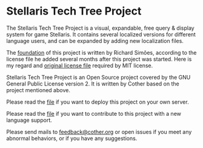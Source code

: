# Stellaris Tech Tree Project

The Stellaris Tech Tree Project is a visual, expandable, free query & display system for game Stellaris. It contains several localized versions for different language users, and can be expanded by adding new localization files.

The [foundation](https://gitlab.com/bipedalshark/stellaris-tech-tree "foundation") of this project is written by Richard Simões, according to the license file he added several months after this project was started. Here is my regard and [original license file](docs/ORIGINAL.md) required by MIT license.

Stellaris Tech Tree Project is an Open Source project covered by the GNU General Public License version 2. It is written by Cother based on the project mentioned above.

Please read the [file](docs/DEPLOY.md) if you want to deploy this project on your own server.

Please read the [file](docs/LOCALIZATION.md) if you want to contribute to this project with a new language support.

Please send mails to <feedback@cother.org> or open issues if you meet any abnormal behaviors, or if you have any suggestions.